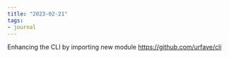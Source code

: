 ```yaml
---
title: "2023-02-21"
tags:
- journal
---
```


Enhancing the CLI by importing new module https://github.com/urfave/cli
